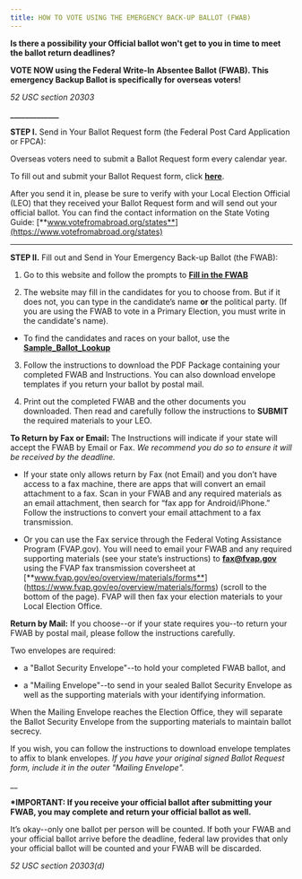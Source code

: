 ```yaml
---
title: HOW TO VOTE USING THE EMERGENCY BACK-UP BALLOT (FWAB)
---
```

**Is there a possibility your Official ballot won't get to you in time to meet the ballot return deadlines?**

**VOTE NOW using the Federal Write-In Absentee Ballot (FWAB). This emergency Backup Ballot is specifically for overseas voters!**

_52 USC section 20303_

**\_\_\_\_\_\_\_\_\_\_\_\__**

**STEP I.** Send in Your Ballot Request form (the Federal Post Card Application or FPCA):

Overseas voters need to submit a Ballot Request form every calendar year. 

To fill out and submit your Ballot Request form, click [**here**](https://www.votefromabroad.org).

After you send it in, please be sure to verify with your Local Election Official (LEO) that they received your Ballot Request form and will send out your official ballot. You can find the contact information on the State Voting Guide:  [**www.votefromabroad.org/states**](https://www.votefromabroad.org/states)   

- - -

**STEP II.** Fill out and Send in Your Emergency Back-up Ballot (the FWAB): 

1. Go to this website and follow the prompts to [**Fill in the FWAB**](https://www.fvap.gov/fwab-privacy-notice)

2. The website may fill in the candidates for you to choose from. But if it does not, you can type in the candidate’s name **or** the political party. (If you are using the FWAB to vote in a Primary Election, you must write in the candidate's name).

* To find the candidates and races on your ballot, use the  [**Sample_Ballot_Lookup**](https://ballotpedia.org/Sample_Ballot_Lookup)

3. Follow the instructions to download the PDF Package containing your completed FWAB and Instructions. You can also download envelope templates if you return your ballot by postal mail.

4. Print out the completed FWAB and the other documents you downloaded. Then read and carefully follow the instructions to **SUBMIT** the required materials to your LEO. 

**To Return by Fax or Email:** The Instructions will indicate if your state will accept the FWAB by Email or Fax. _We recommend you do so to ensure it will be received by the deadline._

* If your state only allows return by Fax (not Email) and you don’t have access to a fax machine, there are apps that will convert an email attachment to a fax. Scan in your FWAB and any required materials as an email attachment, then search for “fax app for Android/iPhone.” Follow the instructions to convert your email attachment to a fax transmission.

* Or you can use the Fax service through the Federal Voting Assistance Program (FVAP.gov). You will need to email your FWAB and any required supporting materials (see your state’s instructions) to **fax@fvap.gov** using the FVAP fax transmission coversheet at [**www.fvap.gov/eo/overview/materials/forms**] (https://www.fvap.gov/eo/overview/materials/forms) (scroll to the bottom of the page). FVAP will then fax your election materials to your Local Election Office.

**Return by Mail:** If you choose--or if your state requires you--to return your FWAB by postal mail, please follow the instructions carefully. 

Two envelopes are required: 

- a "Ballot Security Envelope"--to hold your completed FWAB ballot, and 

- a "Mailing Envelope"--to send in your sealed Ballot Security Envelope as well as the supporting materials with your identifying information. 

When the Mailing Envelope reaches the Election Office, they will separate the Ballot Security Envelope from the supporting materials to maintain ballot secrecy.

If you wish, you can follow the instructions to download envelope templates to affix to blank envelopes. _If you have your original signed Ballot Request form, include it in the outer "Mailing Envelope"._

__

**\*IMPORTANT: If you receive your official ballot after submitting your FWAB, you may complete and return your official ballot as well.** 

It’s okay--only one ballot per person will be counted. If both your FWAB and your official ballot arrive before the deadline, federal law provides that only your official ballot will be counted and your FWAB will be discarded.

_52 USC section 20303(d)_